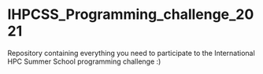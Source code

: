 # IHPCSS_Programming_challenge_2021
Repository containing everything you need to participate to the International HPC Summer School programming challenge :)
